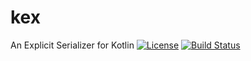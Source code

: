 # kex
An Explicit Serializer for Kotlin
[![License](https://img.shields.io/badge/License-Apache%202.0-blue.svg)](https://opensource.org/licenses/Apache-2.0)
[![Build Status](https://travis-ci.org/itasyurt/kex.svg?branch=master)](https://travis-ci.org/itasyurt/kex)
